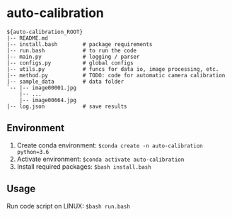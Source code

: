# auto-calibration

~~~
${auto-calibration_ROOT}
|-- README.md  
|-- install.bash        # package requirements
|-- run.bash            # to run the code
|-- main.py             # logging / parser
|-- configs.py          # global configs
|-- utils.py            # funcs for data io, image processing, etc.
|-- method.py           # TODO: code for automatic camera calibration
|-- sample_data         # data folder
`-- |-- image00001.jpg
    |-- ...
    |-- image00664.jpg
|-- log.json            # save results

~~~


## Environment
1. Create conda environment:
`
$conda create -n auto-calibration python=3.6
`
2. Activate environment:
`
$conda activate auto-calibration
`
3. Install required packages:
`
$bash install.bash
`
## Usage
Run code script on LINUX:
`
$bash run.bash
`
